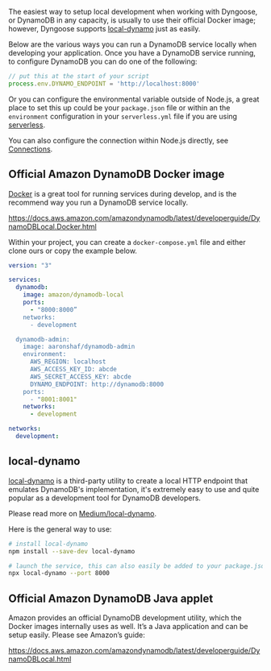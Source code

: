 The easiest way to setup local development when working with Dyngoose, or DynamoDB in any capacity, is usually to use their official Docker image; however, Dyngoose supports [local-dynamo](https://www.npmjs.com/package/local-dynamo) just as easily.

Below are the various ways you can run a DynamoDB service locally when developing your application. Once you have a DynamoDB service running, to configure DynamoDB you can do one of the following:

```javascript
// put this at the start of your script
process.env.DYNAMO_ENDPOINT = 'http://localhost:8000'
```

Or you can configure the environmental variable outside of Node.js, a great place to set this up could be your `package.json` file or within an the `environment` configuration in your `serverless.yml` file if you are using [serverless](https://www.serverless.com).

You can also configure the connection within Node.js directly, see [Connections](Connections.md).

## Official Amazon DynamoDB Docker image

[Docker](https://www.docker.com/) is a great tool for running services during develop, and is the recommend way you run a DynamoDB service locally.

https://docs.aws.amazon.com/amazondynamodb/latest/developerguide/DynamoDBLocal.Docker.html

Within your project, you can create a `docker-compose.yml` file and either clone ours or copy the example below.

```yaml
version: "3"

services:
  dynamodb:
    image: amazon/dynamodb-local
    ports:
      - "8000:8000”
    networks:
      - development

  dynamodb-admin:
    image: aaronshaf/dynamodb-admin
    environment:
      AWS_REGION: localhost
      AWS_ACCESS_KEY_ID: abcde
      AWS_SECRET_ACCESS_KEY: abcde
      DYNAMO_ENDPOINT: http://dynamodb:8000
    ports:
      - "8001:8001"
    networks:
      - development

networks:
  development:
```

## local-dynamo

[local-dynamo](https://www.npmjs.com/package/local-dynamo) is a third-party utility to create a local HTTP endpoint that emulates DynamoDB's implementation, it's extremely easy to use and quite popular as a development tool for DynamoDB developers.

Please read more on [Medium/local-dynamo](https://github.com/Medium/local-dynamo).

Here is the general way to use:

```bash
# install local-dynamo
npm install --save-dev local-dynamo

# launch the service, this can also easily be added to your package.json
npx local-dynamo --port 8000
```

## Official Amazon DynamoDB Java applet

Amazon provides an official DynamoDB development utility, which the Docker images internally uses as well. It’s a Java application and can be setup easily. Please see Amazon’s guide:

https://docs.aws.amazon.com/amazondynamodb/latest/developerguide/DynamoDBLocal.html